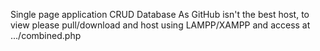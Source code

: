 Single page application CRUD Database 
As GitHub isn't the best host, to view please pull/download and host using LAMPP/XAMPP and access at .../combined.php
